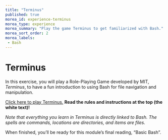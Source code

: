 ```yaml
---
title: "Terminus"
published: true
morea_id: experience-terminus
morea_type: experience
morea_summary: "Play the game Terminus to get familiarized with Bash."
morea_sort_order: 2
morea_labels:
 - Bash
---
```


# Terminus

In this exercise, you will play a Role-Playing Game developed by MIT, *Terminus*, to have a fun introduction to using Bash for file navigation and manipulation.

[Click here to play Terminus.](http://mprat.org/Terminus) **Read the rules and instructions at the top (the white text)!**

*Note that everything you learn in Terminus is directly linked to Bash. The spells are commands, locations are directories, and items are files.*

When finished, you’ll be ready for this module’s final reading, “Basic Bash”.


